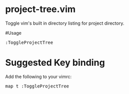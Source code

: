 # project-tree.vim
Toggle vim's built in directory listing for project directory.

#Usage
<pre>
:ToggleProjectTree
</pre>

# Suggested Key binding
Add the following to your vimrc:
<pre>
map <leader>t :ToggleProjectTree
</pre>
